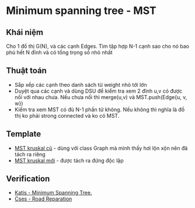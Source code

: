 # Minimum spanning tree - MST

## Khái niệm
Cho 1 đồ thị G(N), và các cạnh Edges. Tìm tập hợp N-1 cạnh sao cho nó bao phủ hết N đỉnh và có tổng trọng số nhỏ nhất

## Thuật toán
* Sắp xếp các cạnh theo danh sách từ weight nhỏ tới lớn
* Duyệt qua các cạnh và dùng DSU để kiểm tra xem 2 đỉnh u,v có được nối với nhau chưa. Nếu chưa nối thì merge(u,v) và MST.push(Edge{u, v, w})
* Kiểm tra xem MST có đủ N-1 phần tử không. Nếu không thì nghĩa là đồ thị ko phải strong connected và ko có MST.

## Template
* [MST kruskal cũ](https://github.com/conlacda/noteforprofessionals/blob/master/language/C%2B%2B/old/snippet/mst-kruskal-graph.sublime-snippet) - dùng với class Graph mà mình thấy hơi lộn xộn nên đã tách ra riêng
* [MST kruskal mới](https://github.com/conlacda/noteforprofessionals/blob/master/language/C%2B%2B/snippet/mst-kruskal-graph.sublime-snippet) - được tách ra đứng độc lập
## Verification
* [Katis - Minimum Spanning Tree.](https://github.com/conlacda/algo-practice/blob/master/katis/KTH%20CSC%20Popup%202005/Minimum%20Spanning%20Tree.cpp)
* [Cses - Road Reparation](https://github.com/conlacda/algo-practice/blob/master/cses/Graph%20Algorithms/Road%20Reparation.cpp)